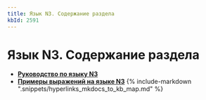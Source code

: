 ```yaml
---
title: Язык N3. Содержание раздела
kbId: 2591
---
```


# Язык N3. Содержание раздела

- **[Руководство по языку N3](https://kb.comindware.ru/category.php?id=509)**
- **[Примеры выражений на языке N3](https://kb.comindware.ru/category.php?id=510)**
{% include-markdown ".snippets/hyperlinks_mkdocs_to_kb_map.md" %}
